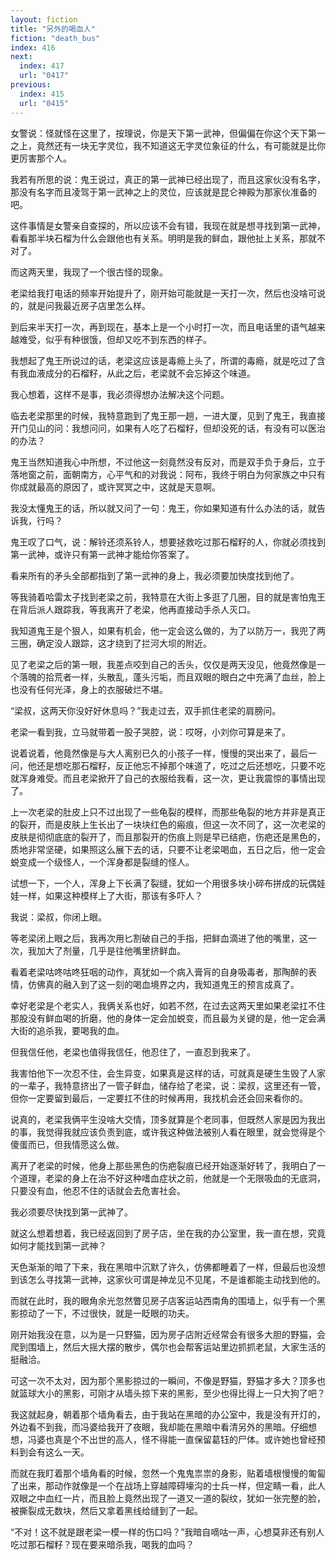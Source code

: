 ```yaml
---
layout: fiction
title: "另外的喝血人"
fiction: "death_bus"
index: 416
next:
  index: 417
  url: "0417"
previous:
  index: 415
  url: "0415"
---
```

女警说：怪就怪在这里了，按理说，你是天下第一武神，但偏偏在你这个天下第一之上，竟然还有一块无字灵位，我不知道这无字灵位象征的什么，有可能就是比你更厉害那个人。

我若有所思的说：鬼王说过，真正的第一武神已经出现了，而且这家伙没有名字，那没有名字而且凌驾于第一武神之上的灵位，应该就是昆仑神殿为那家伙准备的吧。

这件事情是女警亲自查探的，所以应该不会有错，我现在就是想寻找到第一武神，看看那半块石榴为什么会跟他也有关系。明明是我的鲜血，跟他扯上关系，那就不对了。

而这两天里，我现了一个很古怪的现象。

老梁给我打电话的频率开始提升了，刚开始可能就是一天打一次，然后也没啥可说的，就是问我最近房子店里怎么样。

到后来半天打一次，再到现在，基本上是一个小时打一次，而且电话里的语气越来越难受，似乎有种很饿，但却又吃不到东西的样子。

我想起了鬼王所说过的话，老梁这应该是毒瘾上头了，所谓的毒瘾，就是吃过了含有我血液成分的石榴籽，从此之后，老梁就不会忘掉这个味道。

我心想着，这样不是事，我必须得想办法解决这个问题。

临去老梁那里的时候，我特意跑到了鬼王那一趟，一进大厦，见到了鬼王，我直接开门见山的问：我想问问，如果有人吃了石榴籽，但却没死的话，有没有可以医治的办法？

鬼王当然知道我心中所想，不过他这一刻竟然没有反对，而是双手负于身后，立于落地窗之前，面朝南方，心平气和的对我说：阿布，我终于明白为何家族之中只有你成就最高的原因了，或许冥冥之中，这就是天意啊。

我没太懂鬼王的话，所以就又问了一句：鬼王，你如果知道有什么办法的话，就告诉我，行吗？

鬼王叹了口气，说：解铃还须系铃人，想要拯救吃过那石榴籽的人，你就必须找到第一武神，或许只有第一武神才能给你答案了。

看来所有的矛头全部都指到了第一武神的身上，我必须要加快度找到他了。

等我骑着哈雷太子找到老梁之前，我特意在大街上多逛了几圈，目的就是害怕鬼王在背后派人跟踪我，等我离开了老梁，他再直接动手杀人灭口。

我知道鬼王是个狠人，如果有机会，他一定会这么做的，为了以防万一，我兜了两三圈，确定没人跟踪，这才绕到了拦河大坝的附近。

见了老梁之后的第一眼，我差点咬到自己的舌头，仅仅是两天没见，他竟然像是一个落魄的拾荒者一样，头散乱，蓬头污垢，而且双眼的眼白之中充满了血丝，脸上也没有任何光泽，身上的衣服破烂不堪。

“梁叔，这两天你没好好休息吗？”我走过去，双手抓住老梁的肩膀问。

老梁一看到我，立马就带着一股子哭腔，说：哎呀，小刘你可算是来了。

说着说着，他竟然像是与大人离别已久的小孩子一样，慢慢的哭出来了，最后一问，他还是想吃那石榴籽，反正他忘不掉那个味道了，吃过之后还想吃，只要不吃就浑身难受。而且老梁掀开了自己的衣服给我看，这一次，更让我震惊的事情出现了。

上一次老梁的肚皮上只不过出现了一些龟裂的模样，而那些龟裂的地方并非是真正的裂开，而是皮肤上生长出了一块块红色的瘢痕，但这一次不同了，这一次老梁的皮肤是彻彻底底的裂开了，而且那裂开的伤痕上则是早已结疤，伤疤还是黑色的，质地非常坚硬，如果照这么展下去的话，只要不让老梁喝血，五日之后，他一定会蜕变成一个级怪人，一个浑身都是裂缝的怪人。

试想一下，一个人，浑身上下长满了裂缝，犹如一个用很多块小碎布拼成的玩偶娃娃一样，如果这种模样上了大街，那该有多吓人？

我说：梁叔，你闭上眼。

等老梁闭上眼之后，我再次用匕割破自己的手指，把鲜血滴进了他的嘴里，这一次，我加大了剂量，几乎是往他嘴里挤鲜血。

看着老梁咕咚咕咚狂咽的动作，真犹如一个病入膏肓的自身吸毒者，那陶醉的表情，仿佛真的融入到了这一刻的喝血境界之内，我知道鬼王的预言成真了。

幸好老梁是个老实人，我俩关系也好，如若不然，在过去这两天里如果老梁扛不住那股没有鲜血喝的折磨，他的身体一定会加蜕变，而且最为关键的是，他一定会满大街的追杀我，要喝我的血。

但我信任他，老梁也值得我信任，他忍住了，一直忍到我来了。

我害怕他下一次忍不住，会生异变，如果真是这样的话，可就真是硬生生毁了人家的一辈子，我特意挤出了一管子鲜血，储存给了老梁，说：梁叔，这里还有一管，但你一定要留到最后，一定要扛不住的时候再用，我找机会还会回来看你的。

说真的，老梁我俩平生没啥大交情，顶多就算是个老同事，但既然人家是因为我出的事，我觉得我就应该负责到底，或许我这种做法被别人看在眼里，就会觉得是个傻蛋而已，但我情愿这么做。

离开了老梁的时候，他身上那些黑色的伤疤裂痕已经开始逐渐好转了，我明白了一个道理，老梁的身上在治不好这种嗜血症状之前，他就是一个无限吸血的无底洞，只要没有血，他忍不住的话就会去危害社会。

我必须要尽快找到第一武神了。

就这么想着想着，我已经返回到了房子店，坐在我的办公室里，我一直在想，究竟如何才能找到第一武神？

天色渐渐的暗了下来，我在黑暗中沉默了许久，仿佛都睡着了一样，但最后也没想到该怎么寻找第一武神，这家伙可谓是神龙见不见尾，不是谁都能主动找到他的。

而就在此时，我的眼角余光忽然瞥见房子店客运站西南角的围墙上，似乎有一个黑影掠动了一下，不过很快，就是一眨眼的功夫。

刚开始我没在意，以为是一只野猫，因为房子店附近经常会有很多大胆的野猫，会爬到围墙上，然后大摇大摆的散步，偶尔也会帮客运站里边抓抓老鼠，大家生活的挺融洽。

可这一次不太对，因为那个黑影掠过的一瞬间，不像是野猫，野猫才多大？顶多也就篮球大小的黑影，可刚才从墙头掠下来的黑影，至少也得比得上一只大狗了吧？

我这就起身，朝着那个墙角看去，由于我站在黑暗的办公室中，我是没有开灯的，外边看不到我，而冯婆给我开了夜眼，我却能在黑暗中看清另外的黑暗。仔细想想，冯婆也真是个不出世的高人，怪不得能一直保留葛钰的尸体。或许她也曾经预料到会有这么一天。

而就在我盯着那个墙角看的时候，忽然一个鬼鬼祟祟的身影，贴着墙根慢慢的匍匐了出来，那动作就像是一个在战场上穿越障碍壕沟的士兵一样，但定睛一看，此人双眼之中血红一片，而且脸上竟然出现了一道又一道的裂纹，犹如一张完整的脸，被撕裂成无数块，然后又拿着黑线给缝到了一起。

“不对！这不就是跟老梁一模一样的伤口吗？”我暗自嘀咕一声，心想莫非还有别人吃过那石榴籽？现在要来暗杀我，喝我的血吗？